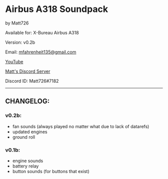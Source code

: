 # Airbus A318 Soundpack
by Matt726

Available for: X-Bureau Airbus A318

Version: v0.2b

Email: mfahrenheit135@gmail.com

[YouTube](https://youtube.com/c/Matt726)

[Matt's Discord Server](https://discord.gg/W4Uym2S)

Discord ID: Matt726#7182

---
## CHANGELOG:

### v0.2b:

- fan sounds (always played no matter what due to lack of datarefs)
- updated engines
- ground roll

### v0.1b:

- engine sounds
- battery relay
- button sounds (for buttons that exist)